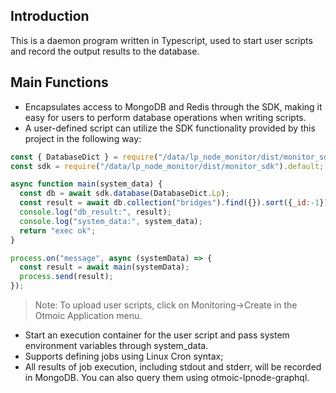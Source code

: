 ## Introduction
This is a daemon program written in Typescript, used to start user scripts and record the output results to the database.

## Main Functions
* Encapsulates access to MongoDB and Redis through the SDK, making it easy for users to perform database operations when writing scripts.
* A user-defined script can utilize the SDK functionality provided by this project in the following way:
```js
const { DatabaseDict } = require("/data/lp_node_monitor/dist/monitor_sdk");
const sdk = require("/data/lp_node_monitor/dist/monitor_sdk").default;

async function main(system_data) {
  const db = await sdk.database(DatabaseDict.Lp);
  const result = await db.collection("bridges").find({}).sort({_id:-1}).limit(1).toArray();
  console.log("db_result:", result);
  console.log("system_data:", system_data);
  return "exec ok";
}

process.on("message", async (systemData) => {
  const result = await main(systemData);
  process.send(result);
});
```
> Note: To upload user scripts, click on Monitoring->Create in the Otmoic Application menu.

* Start an execution container for the user script and pass system environment variables through system_data.
* Supports defining jobs using Linux Cron syntax;
* All results of job execution, including stdout and stderr, will be recorded in MongoDB. You can also query them using otmoic-lpnode-graphql.